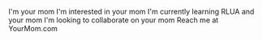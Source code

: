 I'm your mom
I'm interested in your mom
I'm currently learning RLUA and your mom
I'm looking to collaborate on your mom
Reach me at YourMom.com
